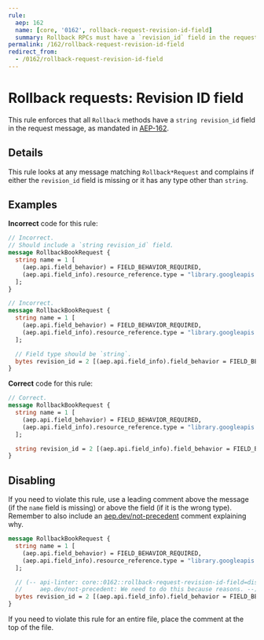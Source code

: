 ```yaml
---
rule:
  aep: 162
  name: [core, '0162', rollback-request-revision-id-field]
  summary: Rollback RPCs must have a `revision_id` field in the request.
permalink: /162/rollback-request-revision-id-field
redirect_from:
  - /0162/rollback-request-revision-id-field
---
```


# Rollback requests: Revision ID field

This rule enforces that all `Rollback` methods have a `string revision_id`
field in the request message, as mandated in [AEP-162][].

## Details

This rule looks at any message matching `Rollback*Request` and complains if
either the `revision_id` field is missing or it has any type other than `string`.

## Examples

**Incorrect** code for this rule:

```proto
// Incorrect.
// Should include a `string revision_id` field.
message RollbackBookRequest {
  string name = 1 [
    (aep.api.field_behavior) = FIELD_BEHAVIOR_REQUIRED,
    (aep.api.field_info).resource_reference.type = "library.googleapis.com/Book"
  ];
}
```

```proto
// Incorrect.
message RollbackBookRequest {
  string name = 1 [
    (aep.api.field_behavior) = FIELD_BEHAVIOR_REQUIRED,
    (aep.api.field_info).resource_reference.type = "library.googleapis.com/Book"
  ];

  // Field type should be `string`.
  bytes revision_id = 2 [(aep.api.field_info).field_behavior = FIELD_BEHAVIOR_REQUIRED];
}
```

**Correct** code for this rule:

```proto
// Correct.
message RollbackBookRequest {
  string name = 1 [
    (aep.api.field_behavior) = FIELD_BEHAVIOR_REQUIRED,
    (aep.api.field_info).resource_reference.type = "library.googleapis.com/Book"
  ];

  string revision_id = 2 [(aep.api.field_info).field_behavior = FIELD_BEHAVIOR_REQUIRED];
}
```

## Disabling

If you need to violate this rule, use a leading comment above the message (if
the `name` field is missing) or above the field (if it is the wrong type).
Remember to also include an [aep.dev/not-precedent][] comment explaining why.

```proto
message RollbackBookRequest {
  string name = 1 [
    (aep.api.field_behavior) = FIELD_BEHAVIOR_REQUIRED,
    (aep.api.field_info).resource_reference.type = "library.googleapis.com/Book"
  ];

  // (-- api-linter: core::0162::rollback-request-revision-id-field=disabled
  //     aep.dev/not-precedent: We need to do this because reasons. --)
  bytes revision_id = 2 [(aep.api.field_info).field_behavior = FIELD_BEHAVIOR_REQUIRED];
}
```

If you need to violate this rule for an entire file, place the comment at the
top of the file.

[aep-162]: https://aep.dev/162
[aep.dev/not-precedent]: https://aep.dev/not-precedent
